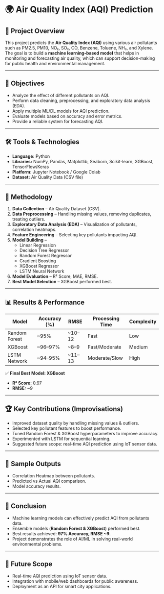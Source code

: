 # 🌍 Air Quality Index (AQI) Prediction  

## 📌 Project Overview  
This project predicts the **Air Quality Index (AQI)** using various air pollutants such as PM2.5, PM10, NO₂, SO₂, CO, Benzene, Toluene, NH₃, and Xylene.  
The goal is to build a **machine learning-based model** that helps in monitoring and forecasting air quality, which can support decision-making for public health and environmental management.  

---

## 🎯 Objectives  
- Analyze the effect of different pollutants on AQI.  
- Perform data cleaning, preprocessing, and exploratory data analysis (EDA).  
- Apply multiple ML/DL models for AQI prediction.  
- Evaluate models based on accuracy and error metrics.  
- Provide a reliable system for forecasting AQI.  

---

## 🛠 Tools & Technologies  
- **Language:** Python  
- **Libraries:** NumPy, Pandas, Matplotlib, Seaborn, Scikit-learn, XGBoost, TensorFlow/Keras  
- **Platform:** Jupyter Notebook / Google Colab  
- **Dataset:** Air Quality Data (CSV file)  

---

## 🔬 Methodology  
1. **Data Collection** – Air Quality Dataset (CSV).  
2. **Data Preprocessing** – Handling missing values, removing duplicates, treating outliers.  
3. **Exploratory Data Analysis (EDA)** – Visualization of pollutants, correlation heatmaps.  
4. **Feature Engineering** – Selecting key pollutants impacting AQI.  
5. **Model Building** –  
   - Linear Regression  
   - Decision Tree Regressor  
   - Random Forest Regressor  
   - Gradient Boosting  
   - XGBoost Regressor  
   - LSTM Neural Network  
6. **Model Evaluation** – R² Score, MAE, RMSE.  
7. **Best Model Selection** – XGBoost performed best.  

---

## 📊 Results & Performance  
| Model            | Accuracy (%) | RMSE   | Processing Time | Complexity |
|------------------|--------------|--------|-----------------|------------|
| Random Forest    | ~95%         | ~10–12 | Fast            | Low        |
| XGBoost          | ~96–97%      | ~8–9   | Fast/Moderate   | Medium     |
| LSTM Network     | ~94–95%      | ~11–13 | Moderate/Slow   | High       |

✅ **Final Best Model: XGBoost**  
- **R² Score:** 0.97  
- **RMSE:** ~9  

---

## 🏆 Key Contributions (Improvisations)  
- Improved dataset quality by handling missing values & outliers.  
- Selected key pollutant features to boost performance.  
- Tuned Random Forest & XGBoost hyperparameters to improve accuracy.  
- Experimented with LSTM for sequential learning.  
- Suggested future scope: real-time AQI prediction using IoT sensor data.  

---

## 📸 Sample Outputs  
- Correlation Heatmap between pollutants.  
- Predicted vs Actual AQI comparison.  
- Model accuracy results.  

---

## 📌 Conclusion  
- Machine learning models can effectively predict AQI from pollutants data.  
- Ensemble models (**Random Forest & XGBoost**) performed best.  
- Best results achieved: **97% Accuracy, RMSE ~9**.  
- Project demonstrates the role of AI/ML in solving real-world environmental problems.  

---

## 🚀 Future Scope  
- Real-time AQI prediction using IoT sensor data.  
- Integration with mobile/web dashboards for public awareness.  
- Deployment as an API for smart city applications.  
